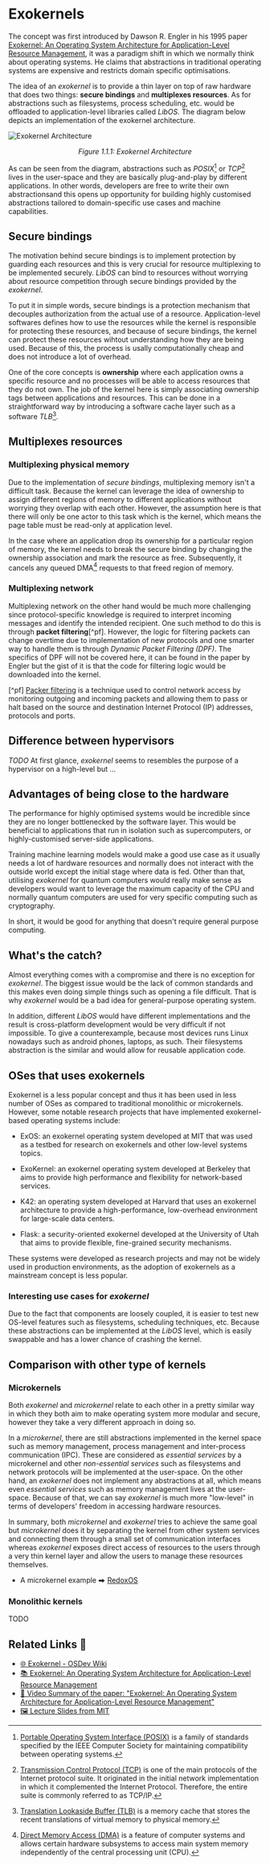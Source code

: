 # Exokernels

The concept was first introduced by Dawson R. Engler in his 1995 paper [Exokernel: An Operating System Architecture for Application-Level Resource Management](https://people.eecs.berkeley.edu/~kubitron/courses/cs262a-F19/handouts/papers/engler95exokernel.pdf), it was a paradigm shift in which we normally think about operating systems. He claims that abstractions in traditional operating systems are expensive and restricts domain specific optimisations.

The idea of an *exokernel* is to provide a thin layer on top of raw hardware that does two things: **secure bindings** and **multiplexes resources**. As for abstractions such as filesystems, process scheduling, etc. would be offloaded to application-level libraries called *LibOS*. The diagram below depicts an implementation of the exokernel architecture.

![Exokernel Architecture](images/exokernel-architecture.png)

<div align="center"><i>Figure 1.1.1: Exokernel Architecture</i></div>

As can be seen from the diagram, abstractions such as *POSIX*[^posix] or *TCP*[^tcp] lives in the user-space and they are basically plug-and-play by different applications. In other words, developers are free to write their own abstractionsand this opens up opportunity for building highly customised abstractions tailored to domain-specific use cases and machine capabilities.

[^posix]: [Portable Operating System Interface (POSIX)](https://en.wikipedia.org/wiki/POSIX) is a family of standards specified by the IEEE Computer Society for maintaining compatibility between operating systems.

[^tcp]: [Transmission Control Protocol (TCP)](https://en.wikipedia.org/wiki/Transmission_Control_Protocol) is one of the main protocols of the Internet protocol suite. It originated in the initial network implementation in which it complemented the Internet Protocol. Therefore, the entire suite is commonly referred to as TCP/IP.

## Secure bindings

The motivation behind secure bindings is to implement protection by guarding each resources and this is very crucial for resource multiplexing to be implemented securely. *LibOS* can bind to resources without worrying about resource competition through secure bindings provided by the *exokernel*. 

To put it in simple words, secure bindings is a protection mechanism that decouples authorization from the actual use of a resource. Application-level softwares defines how to use the resources while the kernel is responsible for protecting these resources, and because of secure bindings, the kernel can protect these resources wihtout understanding how they are being used. Because of this, the process is usally computationally cheap and does not introduce a lot of overhead. 

One of the core concepts is **ownership** where each application owns a specific resource and no processes will be able to access resources that they do not own. The job of the kernel here is simply associating ownership tags between applications and resources. This can be done in a straightforward way by introducing a software cache layer such as a software *TLB*[^tlb].

[^tlb]: [Translation Lookaside Buffer (TLB)](https://en.wikipedia.org/wiki/Translation_lookaside_buffer) is a memory cache that stores the recent translations of virtual memory to physical memory.

## Multiplexes resources

### Multiplexing physical memory

Due to the implementation of *secure bindings*, multiplexing memory isn't a difficult task. Because the kernel can leverage the idea of ownership to assign different regions of memory to different applications without worrying they overlap with each other. However, the assumption here is that there will only be one actor to this task which is the kernel, which means the page table must be read-only at application level.

In the case where an application drop its ownership for a particular region of memory, the kernel needs to break the secure binding by changing the ownership association and mark the resource as free. Subsequently, it cancels any queued DMA[^dma] requests to that freed region of memory.

[^dma]: [Direct Memory Access (DMA)](https://en.wikipedia.org/wiki/Direct_memory_access) is a feature of computer systems and allows certain hardware subsystems to access main system memory independently of the central processing unit (CPU).

### Multiplexing network

Multiplexing network on the other hand would be much more challenging since protocol-specific knowledge is required to interpret incoming messages and identify the intended recipient. One such method to do this is through **packet filtering**[^pf]. However, the logic for filtering packets can change overtime due to implementation of new protocols and one smarter way to handle them is through *Dynamic Packet Filtering (DPF)*. The specifics of DPF will not be covered here, it can be found in the paper by Engler but the gist of it is that the code for filtering logic would be downloaded into the kernel.

[^pf] [Packer filtering](https://www.techopedia.com/definition/4038/packet-filtering) is a technique used to control network access by monitoring outgoing and incoming packets and allowing them to pass or halt based on the source and destination Internet Protocol (IP) addresses, protocols and ports.

## Difference between hypervisors

*TODO*
At first glance, *exokernel* seems to resembles the purpose of a hypervisor on a high-level but ... 


## Advantages of being close to the hardware

The performance for highly optimised systems would be incredible since they are no longer bottlenecked by the software layer. This would be beneficial to applications that run in isolation such as supercomputers, or highly-customised server-side applications. 

Training machine learning models would make a good use case as it usually needs a lot of hardware resources and normally does not interact with the outside world except the initial stage where data is fed. Other than that, utilising *exokernel* for quantum computers would really make sense as developers would want to leverage the maximum capacity of the CPU and normally quantum computers are used for very specific computing such as cryptography.

In short, it would be good for anything that doesn't require general purpose computing.

## What's the catch? 

Almost everything comes with a compromise and there is no exception for *exokernel*. The biggest issue would be the lack of common standards and this makes even doing simple things such as opening a file difficult. That is why *exokernel* would be a bad idea for general-purpose operating system.

In addition, different *LibOS* would have different implementations and the result is cross-platform development would be very difficult if not impossible. To give a counterexample, because most devices runs Linux nowadays such as android phones, laptops, as such. Their filesystems abstraction is the similar and would allow for reusable application code.

## OSes that uses exokernels

Exokernel is a less popular concept and thus it has been used in less number of OSes as compared to traditional monolithic or microkernels. However, some notable research projects that have implemented exokernel-based operating systems include:

- ExOS: an exokernel operating system developed at MIT that was used as a testbed for research on exokernels and other low-level systems topics.

- ExoKernel: an exokernel operating system developed at Berkeley that aims to provide high performance and flexibility for network-based services.

- K42: an operating system developed at Harvard that uses an exokernel architecture to provide a high-performance, low-overhead environment for large-scale data centers.

- Flask: a security-oriented exokernel developed at the University of Utah that aims to provide flexible, fine-grained security mechanisms.

These systems were developed as research projects and may not be widely used in production environments, as the adoption of exokernels as a mainstream concept is less popular.

### Interesting use cases for *exokernel*

Due to the fact that components are loosely coupled, it is easier to test new OS-level features such as filesystems, scheduling techniques, etc. Because these abstractions can be implemented at the *LibOS* level, which is easily swappable and has a lower chance of crashing the kernel.

## Comparison with other type of kernels

### Microkernels

Both *exokernel* and *microkernel* relate to each other in a pretty similar way in which they both aim to make operating system more modular and secure, however they take a very different approach in doing so. 

In a *microkernel*, there are still abstractions implemented in the kernel space such as memory management, process management and inter-process communication (IPC). These are considered as *essential services* by a microkernel and other *non-essential services* such as filesystems and network protocols will be implemented at the user-space. On the other hand, an *exokernel* does not implement any abstractions at all, which means even *essential services* such as memory management lives at the user-space. Because of that, we can say *exokernel* is much more "low-level" in terms of developers' freedom in accessing hardware resources. 

In summary, both *microkernel* and *exokernel* tries to achieve the same goal but *microkernel* does it by separating the kernel from other system services and connecting them through a small set of communication interfaces whereas *exokernel* exposes direct access of resources to the users through a very thin kernel layer and allow the users to manage these resources themselves.

- A microkernel example ⮕ [RedoxOS](https://doc.redox-os.org/book/ch01-04-how-redox-compares.html#the-kernel)

### Monolithic kernels

TODO

## Related Links 🔗

- [🌐 Exokernel - OSDev Wiki](https://wiki.osdev.org/Exokernel)
- [📚 Exokernel: An Operating System Architecture for Application-Level Resource Management](https://people.eecs.berkeley.edu/~kubitron/courses/cs262a-F19/handouts/papers/engler95exokernel.pdf)
- [🎥 Video Summary of the paper: "Exokernel: An Operating System Architecture for Application-Level Resource Management"](https://youtu.be/TZB60F5kNSk)
- [🖼 Lecture Slides from MIT](https://pdos.csail.mit.edu/archive/exo/exo-slides/sld001.htm)
